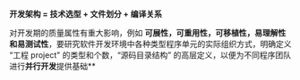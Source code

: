 **开发架构 = 技术选型 + 文件划分 + 编译关系**

对开发期的质量属性有重大影响，例如 **可展性，可重用性，可移植性，易理解性和易测试性**，要研究软件开发环境中各种类型程序单元的实际组织方式，明确定义 “工程 project" 的类型和个数，“源码目录结构” 的高层定义，以便为不同程序团队进行**并行开发**提供基础**

